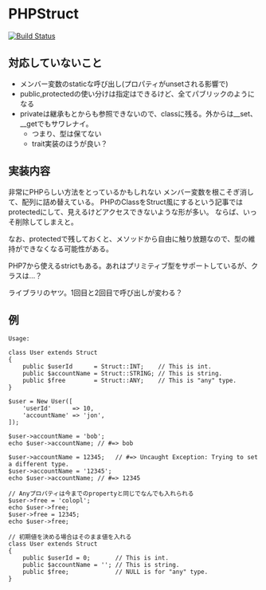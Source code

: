 # PHPStruct
[![Build Status](https://travis-ci.org/kamykn/phpstruct.svg?branch=master)](https://travis-ci.org/kamykn/phpstruct)


## 対応していないこと
- メンバー変数のstaticな呼び出し(プロパティがunsetされる影響で)
- public,protectedの使い分けは指定はできるけど、全てパブリックのようになる
- privateは継承もとからも参照できないので、classに残る。外からは__set、__getでもサワレナイ。
	- つまり、型は保てない
	- trait実装のほうが良い？

## 実装内容
非常にPHPらしい方法をとっているかもしれない
メンバー変数を根こそぎ消して、配列に詰め替えている。
PHPのClassをStruct風にするという記事ではprotectedにして、見えるけどアクセスできないような形が多い。
ならば、いっそ削除してしまえと。

なお、protectedで残しておくと、メソッドから自由に触り放題なので、型の維持ができなくなる可能性がある。

PHP7から使えるstrictもある。あれはプリミティブ型をサポートしているが、クラスは…？

ライブラリのヤツ。1回目と2回目で呼び出しが変わる？

## 例

```
Usage:

class User extends Struct
{
    public $userId      = Struct::INT;    // This is int.
    public $accountName = Struct::STRING; // This is string.
    public $free        = Struct::ANY;    // This is "any" type.
}

$user = New User([
    'userId'      => 10,
    'accountName' => 'jon',
]);

$user->accountName = 'bob';
echo $user->accountName; // #=> bob

$user->accountName = 12345;   // #=> Uncaught Exception: Trying to set a different type.
$user->accountName = '12345';
echo $user->accountName; // #=> 12345

// Anyプロパティは今までのpropertyと同じでなんでも入れられる
$user->free = 'colopl';
echo $user->free;
$user->free = 12345;
echo $user->free;

// 初期値を決める場合はそのまま値を入れる
class User extends Struct
{
    public $userId = 0;       // This is int.
    public $accountName = ''; // This is string.
    public $free;             // NULL is for "any" type.
}
```


